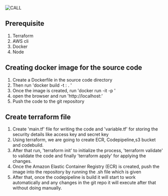 ![CALL](https://github.com/arvindan1308/awscodepipeline/assets/52846982/5e771b02-a79f-4d84-aeb8-a14082e0258d)

## Prerequisite
1. Terraform
2. AWS cli 
3. Docker 
4. Node 

## Creating docker image for the source code 
1. Create a Dockerfile in the source code directory 
2. Then run 'docker build -t <imagename>:<tag> . '
3. Once the image is created, run 'docker run -it -p <port> <image id>'
4. open the browser and run 'http://localhost:<port>'
5. Push the code to the git repository

## Create terraform file 
1. Create 'main.tf' file for writing the code and 'variable.tf' for storing the security details like access key and secret key
2. Using terraform, we are going to create ECR, Codepipeline,s3 bucket and codebuild.
3. After that run, 'terraform init' to initialize the process, 'terraform validate' to validate the code and finally 'terraform apply' for applying the changes.
4. Once the Amazon Elastic Container Registry (ECR) is created, push the image into the repository by running the .sh file which is given
6. After that, once the codepipeline is build it will start to work automatically and any changes in the git repo it will execute after that without doing manually.
